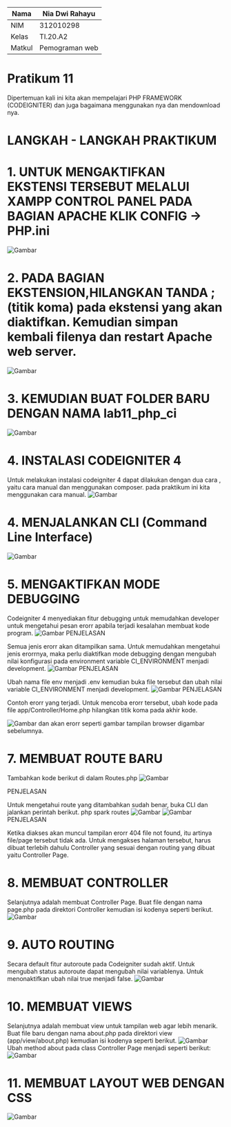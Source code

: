 | Nama          | Nia Dwi Rahayu |
|-------------- | ---------------|
| NIM           | 312010298      |
| Kelas         | TI.20.A2       |
| Matkul        | Pemograman web |

# Pratikum 11
Dipertemuan kali ini kita akan mempelajari PHP FRAMEWORK (CODEIGNITER) dan juga bagaimana menggunakan nya dan mendownload nya.
# LANGKAH - LANGKAH PRAKTIKUM
# 1. UNTUK MENGAKTIFKAN EKSTENSI TERSEBUT MELALUI XAMPP CONTROL PANEL PADA BAGIAN APACHE KLIK CONFIG -> PHP.ini
![Gambar](img/php.ini.png)

# 2. PADA BAGIAN EKSTENSION,HILANGKAN TANDA ; (titik koma) pada ekstensi yang akan diaktifkan. Kemudian simpan kembali filenya dan restart Apache web server.
![Gambar](img/EKSTENSION.png)

# 3. KEMUDIAN BUAT FOLDER BARU DENGAN NAMA lab11_php_ci
![Gambar](img/KEMUDIAN%20BUAT%20FOLDER%20BARU%20DENGAN%20NAMA%20lab11_php_ci.png)

# 4. INSTALASI CODEIGNITER 4
Untuk melakukan instalasi codeigniter 4 dapat dilakukan dengan dua cara , yaitu cara manual dan menggunakan composer. pada praktikum ini kita menggunakan cara manual.
![Gambar](img/INSTALASI%20CODEIGNITER%204.png)

# 4. MENJALANKAN CLI (Command Line Interface)
![Gambar](img/php%20spark.png)

# 5. MENGAKTIFKAN MODE DEBUGGING
Codeigniter 4 menyediakan fitur debugging untuk memudahkan developer untuk mengetahui pesan erorr apabila terjadi kesalahan membuat kode program.
![Gambar](img/MENGAKTIFKAN%20MODE%20DEBUGGING.png)
PENJELASAN

Semua jenis erorr akan ditampilkan sama. Untuk memudahkan mengetahui jenis erorrnya, maka perlu diaktifkan mode debugging dengan mengubah nilai konfigurasi pada environment variable CI_ENVIRONMENT menjadi development.
![Gambar](img/6.1.png)
PENJELASAN

Ubah nama file env menjadi .env kemudian buka file tersebut dan ubah nilai variable CI_ENVIRONMENT menjadi development.
![Gambar](img/6.2.png)
PENJELASAN

Contoh erorr yang terjadi. Untuk mencoba erorr tersebut, ubah kode pada file app/Controller/Home.php hilangkan titik koma pada akhir kode.

![Gambar](img/6.3.png)
dan akan erorr seperti gambar tampilan browser digambar sebelumnya.

# 7. MEMBUAT ROUTE BARU
Tambahkan kode berikut di dalam Routes.php
![Gambar](img/7.0.png)

PENJELASAN

Untuk mengetahui route yang ditambahkan sudah benar, buka CLI dan jalankan perintah berikut.
php spark routes
![Gambar](img/7.1.png)
![Gambar](img/7.2.png)
PENJELASAN

Ketika diakses akan muncul tampilan erorr 404 file not found, itu artinya file/page tersebut tidak ada. Untuk mengakses halaman tersebut, harus dibuat terlebih dahulu Controller yang sesuai dengan routing yang dibuat yaitu Controller Page.

# 8. MEMBUAT CONTROLLER
Selanjutnya adalah membuat Controller Page. Buat file dengan nama page.php pada direktori Controller kemudian isi kodenya seperti berikut.
![Gambar](img/8.0.png)

# 9. AUTO ROUTING
Secara default fitur autoroute pada Codeigniter sudah aktif. Untuk mengubah status autoroute dapat mengubah nilai variablenya. Untuk menonaktifkan ubah nilai true menjadi false.
![Gambar](img/9.1.png)

# 10. MEMBUAT VIEWS
Selanjutnya adalah membuat view untuk tampilan web agar lebih menarik. Buat file baru dengan nama about.php pada direktori view (app/view/about.php) kemudian isi kodenya seperti berikut.
![Gambar](img/10.1.png)
Ubah method about pada class Controller Page menjadi seperti berikut:
![Gambar](img/10.2.png)

# 11. MEMBUAT LAYOUT WEB DENGAN CSS
![Gambar](img/11.png)


